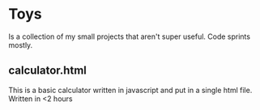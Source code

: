 # Toys

Is a collection of my small projects that aren't super useful. Code sprints mostly.

## calculator.html

This is a basic calculator written in javascript and put in a single html file.  Written in <2 hours
